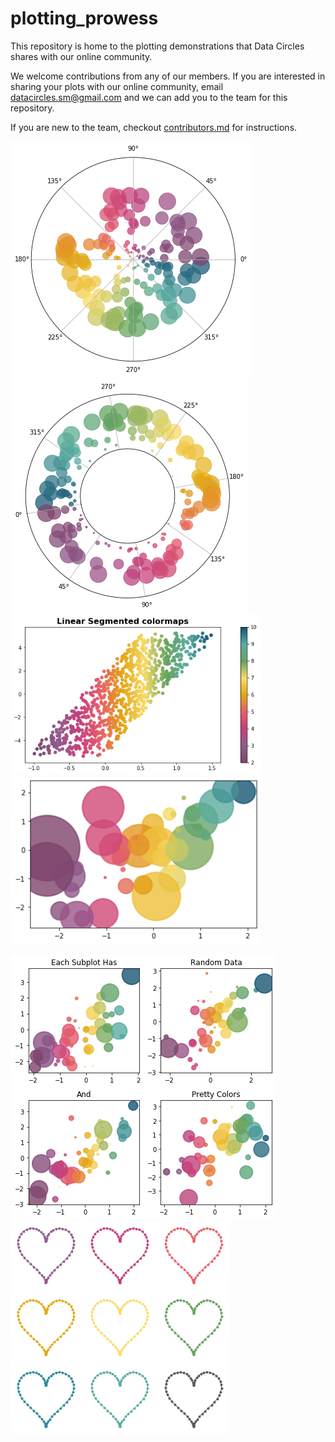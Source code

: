 # plotting_prowess
This repository is home to the plotting demonstrations that Data Circles shares with our online community. 

We welcome contributions from any of our members. If you are interested in sharing your plots with our online community, email datacircles.sm@gmail.com and we can add you to the team for this repository.

If you are new to the team, checkout [contributors.md](https://github.com/DataCircles/plotting_prowess/blob/master/contributors.md) for instructions. 

![](images/plot.png) ![](images/plot2.png)
<img src="images/cmap.png" width="400" /> <img src="images/plotty_training.png" width="400" /> 

![](images/subplots.png) ![](images/dc_hearts.png)
